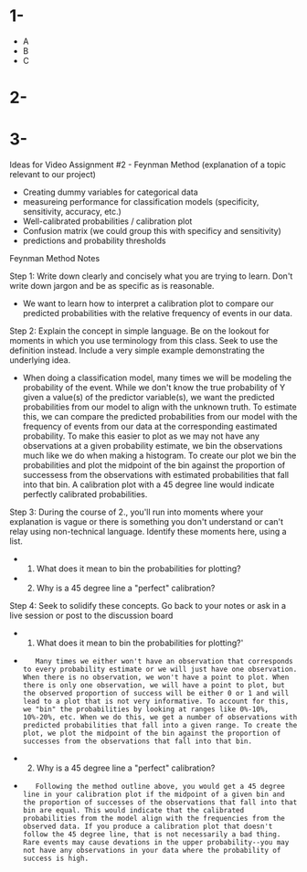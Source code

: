 # 1- 
- A 
- B 
- C

# 2- 

# 3- 


Ideas for Video Assignment #2 - Feynman Method (explanation of a topic relevant to our project)
- Creating dummy variables for categorical data
- measureing performance for classification models (specificity, sensitivity, accuracy, etc.)
- Well-calibrated probabilities / calibration plot
- Confusion matrix (we could group this with specificy and sensitivity)
- predictions and probability thresholds
 
Feynman Method Notes

Step 1: Write down clearly and concisely what you are trying to learn. Don't write down jargon and be as specific as is reasonable.
- We want to learn how to interpret a calibration plot to compare our predicted probabilities with the relative frequency of events in our data.

Step 2: Explain the concept in simple language.  Be on the lookout for moments in which you use terminology from this class.  Seek to use the definition instead.  Include a very simple example demonstrating the underlying idea.
- When doing a classification model, many times we will be modeling the probability of the event. While we don't know the true probability of Y given a value(s) of the predictor variable(s), we want the predicted probabilities from our model to align with the unknown truth. To estimate this, we can compare the predicted probabilities from our model with the frequency of events from our data at the corresponding eastimated probability. To make this easier to plot as we may not have any observations at a given probability estimate, we bin the observations much like we do when making a histogram. To create our plot we bin the probabilities and plot the midpoint of the bin against the proportion of successess from the observations with estimated probabilities that fall into that bin. A calibration plot with a 45 degree line would indicate perfectly calibrated probabilities.

Step 3: During the course of 2., you'll run into moments where your explanation is vague or there is something you don't understand or can't relay using non-technical language.  Identify these moments here, using a list.
- 1. What does it mean to bin the probabilities for plotting?
- 2. Why is a 45 degree line a "perfect" calibration?

Step 4: Seek to solidify these concepts. Go back to your notes or ask in a live session or post to the discussion board
- 1. What does it mean to bin the probabilities for plotting?'
-        Many times we either won't have an observation that corresponds to every probability estimate or we will just have one observation. When there is no observation, we won't have a point to plot. When there is only one observation, we will have a point to plot, but the observed proportion of success will be either 0 or 1 and will lead to a plot that is not very informative. To account for this, we "bin" the probabilities by looking at ranges like 0%-10%, 10%-20%, etc. When we do this, we get a number of observations with predicted probabilities that fall into a given range. To create the plot, we plot the midpoint of the bin against the proportion of successes from the observations that fall into that bin.

- 2. Why is a 45 degree line a "perfect" calibration?
-        Following the method outline above, you would get a 45 degree line in your calibration plot if the midpoint of a given bin and the proportion of successes of the observations that fall into that bin are equal. This would indicate that the calibrated probabilities from the model align with the frequencies from the observed data. If you produce a calibration plot that doesn't follow the 45 degree line, that is not necessarily a bad thing. Rare events may cause devations in the upper probability--you may not have any observations in your data where the probability of success is high.
